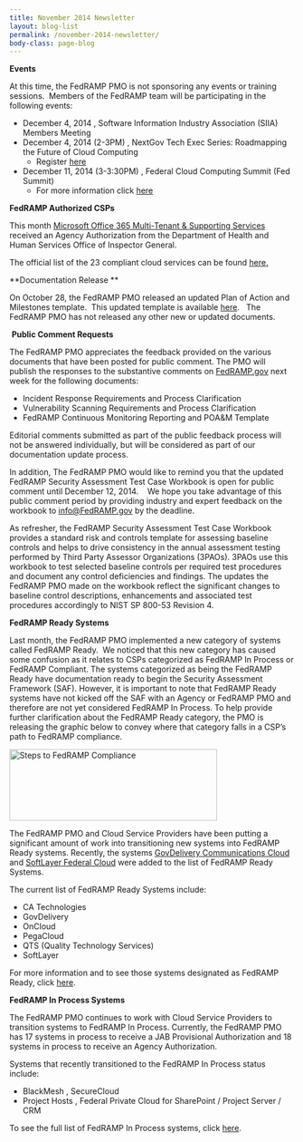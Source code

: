 ```yaml
---
title: November 2014 Newsletter
layout: blog-list
permalink: /november-2014-newsletter/
body-class: page-blog
---
```


  **Events**


At this time, the FedRAMP PMO is not sponsoring any events or training sessions.  Members of the FedRAMP team will be participating in the following events:

  * December 4, 2014 , Software Information Industry Association (SIIA) Members Meeting
  * December 4, 2014 (2-3PM) , NextGov Tech Exec Series: Roadmapping the Future of Cloud Computing
      * Register [here](http://www.eventbrite.com/e/roadmapping-the-future-of-cloud-computing-tickets-14050765217)
  * December 11, 2014 (3-3:30PM) , Federal Cloud Computing Summit (Fed Summit)
      * For more information click [here](http://www.fedsummits.com/cloud/)


  **FedRAMP Authorized CSPs**


This month [Microsoft Office 365 Multi-Tenant & Supporting Services](https://www.fedramp.gov/marketplace/compliant-systems/microsoft-office-365-multi-tenant-supporting-services-including-azure-active-directory-leverageing-microsoft-azure-and-cloud-infrastructure/) received an Agency Authorization from the Department of Health and Human Services Office of Inspector General.

The official list of the 23 compliant cloud services can be found [here](https://www.fedramp.gov/marketplace/compliant-systems/)[.](http://cloud.cio.gov/fedramp/cloud-systems)


  **Documentation Release **


On October 28, the FedRAMP PMO released an updated Plan of Action and Milestones template.  This updated template is available [here](https://s3.amazonaws.com/sitesusa/wp-content/uploads/sites/482/2015/03/POAM-POAM-Templates_100914.xlsm).   The FedRAMP PMO has not released any other new or updated documents.


   **Public Comment Requests**


The FedRAMP PMO appreciates the feedback provided on the various documents that have been posted for public comment. The PMO will publish the responses to the substantive comments on [FedRAMP.gov](https://www.fedramp.gov) next week for the following documents:

  * Incident Response Requirements and Process Clarification
  * Vulnerability Scanning Requirements and Process Clarification
  * FedRAMP Continuous Monitoring Reporting and POA&M Template

Editorial comments submitted as part of the public feedback process will not be answered individually, but will be considered as part of our documentation update process.

In addition, The FedRAMP PMO would like to remind you that the updated FedRAMP Security Assessment Test Case Workbook is open for public comment until December 12, 2014.    We hope you take advantage of this public comment period by providing industry and expert feedback on the workbook to <info@FedRAMP.gov> by the deadline.

As refresher, the FedRAMP Security Assessment Test Case Workbook provides a standard risk and controls template for assessing baseline controls and helps to drive consistency in the annual assessment testing performed by Third Party Assessor Organizations (3PAOs). 3PAOs use this workbook to test selected baseline controls per required test procedures and document any control deficiencies and findings. The updates the FedRAMP PMO made on the workbook reflect the significant changes to baseline control descriptions, enhancements and associated test procedures accordingly to NIST SP 800-53 Revision 4.


  **FedRAMP Ready Systems**


Last month, the FedRAMP PMO implemented a new category of systems called FedRAMP Ready.  We noticed that this new category has caused some confusion as it relates to CSPs categorized as FedRAMP In Process or FedRAMP Compliant. The systems categorized as being the FedRAMP Ready have documentation ready to begin the Security Assessment Framework (SAF). However, it is important to note that FedRAMP Ready systems have not kicked off the SAF with an Agency or FedRAMP PMO and therefore are not yet considered FedRAMP In Process. To help provide further clarification about the FedRAMP Ready category, the PMO is releasing the graphic below to convey where that category falls in a CSP’s path to FedRAMP compliance.

[<img class=" wp-image-10082 aligncenter" src="https://s3.amazonaws.com/sitesusa/wp-content/uploads/sites/482/2015/02/Steps-to-FedRAMP-Compliance-300x103.png" alt="Steps to FedRAMP Compliance" width="367" height="126" srcset="https://s3.amazonaws.com/sitesusa/wp-content/uploads/sites/482/2015/02/Steps-to-FedRAMP-Compliance-300x103.png 300w, https://s3.amazonaws.com/sitesusa/wp-content/uploads/sites/482/2015/02/Steps-to-FedRAMP-Compliance-1024x352.png 1024w" sizes="(max-width: 367px) 100vw, 367px" />](https://s3.amazonaws.com/sitesusa/wp-content/uploads/sites/482/2015/02/Steps-to-FedRAMP-Compliance.png)

The FedRAMP PMO and Cloud Service Providers have been putting a significant amount of work into transitioning new systems into FedRAMP Ready systems. Recently, the systems [GovDelivery Communications Cloud](https://www.fedramp.gov/?p=15112) and [SoftLayer Federal Cloud](https://www.fedramp.gov/?p=15312) were added to the list of FedRAMP Ready Systems.

The current list of FedRAMP Ready Systems include:

  * CA Technologies
  * GovDelivery
  * OnCloud
  * PegaCloud
  * QTS (Quality Technology Services)
  * SoftLayer

For more information and to see those systems designated as FedRAMP Ready, click [here](https://www.fedramp.gov/marketplace/fedramp-ready-systems/).


  **FedRAMP In Process Systems**


The FedRAMP PMO continues to work with Cloud Service Providers to transition systems to FedRAMP In Process. Currently, the FedRAMP PMO has 17 systems in process to receive a JAB Provisional Authorization and 18 systems in process to receive an Agency Authorization.

Systems that recently transitioned to the FedRAMP In Process status include:

  * BlackMesh , SecureCloud
  * Project Hosts , Federal Private Cloud for SharePoint / Project Server / CRM

To see the full list of FedRAMP In Process systems, click [here](https://www.fedramp.gov/marketplace/in-process-systems/).
